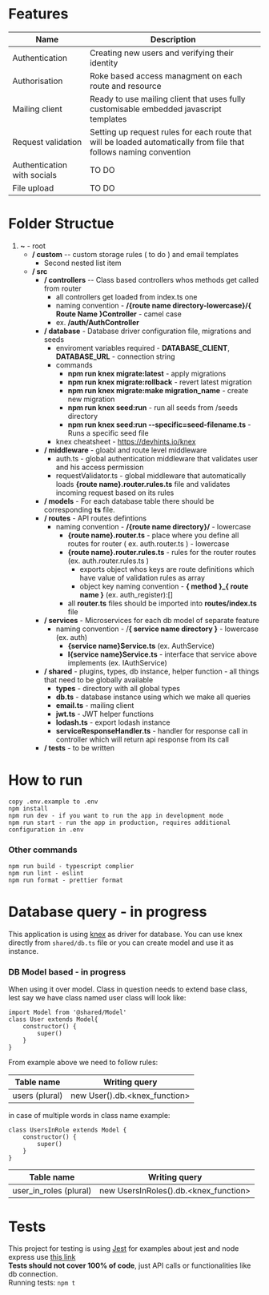# Features

|   Name         | Description |
| -------------- | ----------- | 
| Authentication | Creating new users and verifying their identity |
| Authorisation  | Roke based access managment on each route and resource |
| Mailing client | Ready to use mailing client that uses fully customisable                    embedded                            javascript templates |
| Request validation | Setting up request rules for each route that will be loaded                                  automatically from file that follows naming convention |
| Authentication with socials | TO DO |
| File upload | TO DO |


# Folder Structue 
1. **~** - root
     - **/ custom** -- custom storage rules ( to do ) and email templates
       - Second nested list item
     - **/ src**
       - **/ controllers** -- Class based controllers whos methods get called from router 
         - all controllers get loaded from index.ts one
         - naming convention - **/{route name directory-lowercase}/{ Route Name }Controller** - camel case 
         - ex. **/auth/AuthController**
       - **/ database** - Database driver configuration file, migrations and seeds
         - enviroment variables required - **DATABASE_CLIENT**, **DATABASE_URL** - connection string
         - commands
           - **npm run knex migrate:latest** - apply migrations
           - **npm run knex migrate:rollback** - revert latest migration
           - **npm run knex migrate:make migration_name** - create new migration
           - **npm run knex seed:run** - run all seeds from /seeds directory
           - **npm run knex seed:run --specific=seed-filename.ts** - Runs a specific seed file
          - knex cheatsheet - https://devhints.io/knex
       - **/ middleware** - gloabl and route level middleware
         - auth.ts - global authentication middleware that validates user and his access permission
         - requestValidator.ts - global middleware that automatically loads **{route name}.router.rules.ts**  file and validates incoming request based on its rules
       - **/ models** - For each database table there should be corresponding **ts** file.
       - **/ routes** - API routes defintions
         - naming convention - **/{route name directory}/** - lowercase
           - **{route name}.router.ts** - place where you define all routes for router ( ex. auth.router.ts ) - lowercase
           - **{route name}.router.rules.ts** - rules for the router routes (ex. auth.router.rules.ts )
             - exports object whos keys are route definitions which have value of validation rules as array
             - object key naming convention - **{ method }_{ route name }** (ex. auth_register):[] 
           -  all **router.ts** files should be imported into **routes/index.ts** file
       - **/ services** - Microservices for each db model of separate feature
         - naming convention - /**{ service name directory }** - lowercase  (ex. auth)
           - **{service name}Service.ts** (ex. AuthService)
           - **I{service name}Service.ts** - interface that service above implements (ex. IAuthService)
       - **/ shared** - plugins, types, db instance, helper function - all things that need to be globally available 
         - **types** - directory with all global types 
         - **db.ts** - database instance using which we make all queries
         - **email.ts** - mailing client 
         - **jwt.ts** - JWT helper functions
         - **lodash.ts** - export lodash instance
         - **serviceResponseHandler.ts**  - handler for response call in controller which will return api response from its call
       - **/ tests** - to be written  


# How to run

```
copy .env.example to .env 
npm install
npm run dev - if you want to run the app in development mode 
npm run start - run the app in production, requires additional configuration in .env
```

### Other commands

```
npm run build - typescript complier
npm run lint - eslint
npm run format - prettier format
```
# Database query - in progress

This application is using [knex](https://knexjs.org/#Builder-knex) as driver for database. You can use knex directly
from `shared/db.ts` file or you can create model and use it as instance.

### DB Model based - in progress

When using it over model. Class in question needs to extend base class, lest say we have class named user class will
look like:

```
import Model from '@shared/Model'
class User extends Model{
    constructor() {
        super()
    }
}
```

From example above we need to follow rules:

| Table name     | Writing query                 |
| -------------- | ----------------------------- |
| users (plural) | new User().db.<knex_function> |

in case of multiple words in class name example:

```
class UsersInRole extends Model {
    constructor() {
        super()
    }
}
```

| Table name             | Writing query                         |
| ---------------------- | ------------------------------------- |
| user_in_roles (plural) | new UsersInRoles().db.<knex_function> |

# Tests

This project for testing is using [Jest](https://jestjs.io/docs/getting-started)
for examples about jest and node express
use [this link](https://www.albertgao.xyz/2017/05/24/how-to-test-expressjs-with-jest-and-supertest/) <br />
**Tests should not cover 100% of code**, just API calls or functionalities like
db connection.<br />
Running tests: `npm t`
